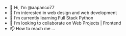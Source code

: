 - 👋 Hi, I’m @aapanco77
- 👀 I’m interested in web design and web development
- 🌱 I’m currently learning Full Stack Python
- 💞️ I’m looking to collaborate on Web Projects | Frontend
- 📫 How to reach me ...

<!---
aapanco77/aapanco77 is a ✨ special ✨ repository because its `README.md` (this file) appears on your GitHub profile.
You can click the Preview link to take a look at your changes.
--->
